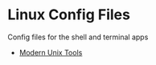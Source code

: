 # Linux Config Files

Config files for the shell and terminal apps

- [Modern Unix Tools](https://github.com/ibraheemdev/modern-unix)

